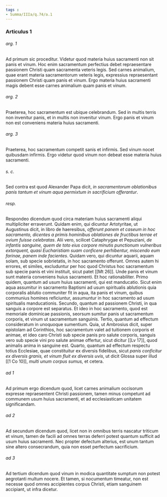 ```yaml
---
tags : 
- Summa/IIIa/q.74/a.1
---
```


### Articulus 1

###### arg. 1
Ad primum sic proceditur. Videtur quod materia huius sacramenti non sit panis et vinum. Hoc enim sacramentum perfectius debet repraesentare passionem Christi quam sacramenta veteris legis. Sed carnes animalium, quae erant materia sacramentorum veteris legis, expressius repraesentant passionem Christi quam panis et vinum. Ergo materia huius sacramenti magis debent esse carnes animalium quam panis et vinum.

###### arg. 2
Praeterea, hoc sacramentum est ubique celebrandum. Sed in multis terris non invenitur panis, et in multis non invenitur vinum. Ergo panis et vinum non est conveniens materia huius sacramenti.

###### arg. 3
Praeterea, hoc sacramentum competit sanis et infirmis. Sed vinum nocet quibusdam infirmis. Ergo videtur quod vinum non debeat esse materia huius sacramenti.

###### s. c.
Sed contra est quod Alexander Papa dicit, *in sacramentorum oblationibus panis tantum et vinum aqua permixtum in sacrificium offerantur*.

###### resp.
Respondeo dicendum quod circa materiam huius sacramenti aliqui multipliciter erraverunt. Quidam enim, qui dicuntur Artotyritae, ut Augustinus dicit, in libro de haeresibus, *offerunt panem et caseum in hoc sacramento, dicentes a primis hominibus oblationes de fructibus terrae et ovium fuisse celebratas*. Alii vero, scilicet Cataphrygae et Pepuziani, *de infantis sanguine, quem de toto eius corpore minutis punctionum vulneribus extorquent, quasi Eucharistiam suam conficere perhibentur, miscendo eum farinae, panem inde facientes*. Quidam vero, qui dicuntur aquarii, aquam solam, sub specie sobrietatis, in hoc sacramento offerunt. Omnes autem hi errores, et similes, excluduntur per hoc quod Christus hoc sacramentum sub specie panis et vini instituit, sicut patet [[Mt 26]]. Unde panis et vinum sunt materia conveniens huius sacramenti. Et hoc rationabiliter. Primo quidem, quantum ad usum huius sacramenti, qui est manducatio. Sicut enim aqua assumitur in sacramento Baptismi ad usum spiritualis ablutionis quia corporalis ablutio communiter fit in aqua, ita panis et vinum, quibus communius homines reficiuntur, assumuntur in hoc sacramento ad usum spiritualis manducationis. Secundo, quantum ad passionem Christi, in qua sanguis a corpore est separatus. Et ideo in hoc sacramento, quod est memoriale dominicae passionis, seorsum sumitur panis ut sacramentum corporis, et vinum ut sacramentum sanguinis. Tertio, quantum ad effectum consideratum in unoquoque sumentium. Quia, ut Ambrosius dicit, super epistolam ad Corinthios, hoc sacramentum valet ad tuitionem corporis et animae, et ideo caro Christi sub specie panis pro salute corporis, sanguis vero sub specie vini pro salute animae offertur, sicut dicitur [[Lv 17]], quod animalis anima in sanguine est. Quarto, quantum ad effectum respectu totius Ecclesiae, quae constituitur ex diversis fidelibus, sicut *panis conficitur ex diversis granis, et vinum fluit ex diversis uvis*, ut dicit Glossa super illud [[1 Co 10]], *multi unum corpus sumus,* et cetera.

###### ad 1
Ad primum ergo dicendum quod, licet carnes animalium occisorum expresse repraesentent Christi passionem, tamen minus competunt ad communem usum huius sacramenti, et ad ecclesiasticam unitatem significandam.

###### ad 2
Ad secundum dicendum quod, licet non in omnibus terris nascatur triticum et vinum, tamen de facili ad omnes terras deferri potest quantum sufficit ad usum huius sacramenti. Nec propter defectum alterius, est unum tantum sine altero consecrandum, quia non esset perfectum sacrificium.

###### ad 3
Ad tertium dicendum quod vinum in modica quantitate sumptum non potest aegrotanti multum nocere. Et tamen, si nocumentum timeatur, non est necesse quod omnes accipientes corpus Christi, etiam sanguinem accipiant, ut infra dicetur.

